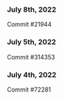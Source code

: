 ### July 8th, 2022

Commit #21944

### July 5th, 2022

Commit #314353


### July 4th, 2022

Commit #72281
